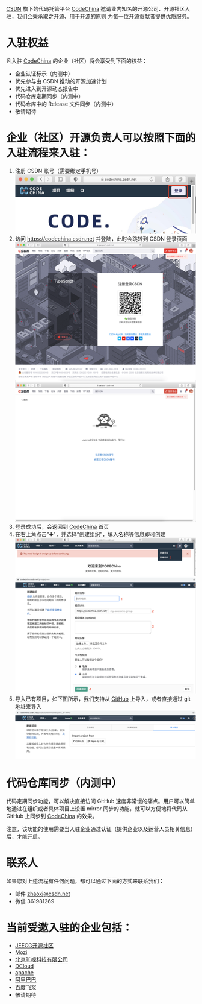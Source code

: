 [CSDN](https://www.csdn.net/) 旗下的代码托管平台 [CodeChina](https://codechina.csdn.net/) 邀请业内知名的开源公司、开源社区入驻，我们会秉承取之开源、用于开源的原则
为每一位开源贡献者提供优质服务。

# 入驻权益
凡入驻 [CodeChina](https://codechina.csdn.net/) 的企业（社区）将会享受到下面的权益：
* 企业认证标示（内测中）
* 优先参与由 CSDN 推动的开源加速计划
* 优先进入到开源动态报告中
* 代码仓库定期同步（内测中）
* 代码仓库中的 Release 文件同步（内测中）
* 敬请期待

# 企业（社区）开源负责人可以按照下面的入驻流程来入驻：
1. 注册 CSDN 账号（需要绑定手机号）
![](img/code-china-1.png)
2. 访问 https://codechina.csdn.net 并登陆，此时会跳转到 CSDN 登录页面
![](img/code-china-2.png)
![](img/code-china-3.png)
3. 登录成功后，会返回到 [CodeChina](https://codechina.csdn.net/) 首页
4. 在右上角点击"➕"，并选择“创建组织”，填入名称等信息即可创建
![](img/code-china-4.png)
![](img/code-china-5.png)
5. 导入已有项目，如下图所示，我们支持从 [GitHub](https://github.com/) 上导入，或者直接通过 git 地址来导入
![](img/code-china-6.png)

# 代码仓库同步（内测中）
代码定期同步功能，可以解决直接访问 GitHub 速度非常慢的痛点。用户可以简单地通过在组织或者具体项目上设置 mirror 同步的功能，就可以方便地将代码从 GitHub 上同步到 [CodeChina](https://codechina.csdn.net/) 的效果。

注意，该功能的使用需要当入驻企业通过认证（提供企业以及运营人员相关信息）后，才能开启。

# 联系人
如果您对上述流程有任何问题，都可以通过下面的方式来联系我们：
* 邮件 zhaoxj@csdn.net
* 微信 361981269

# 当前受邀入驻的企业包括：
* [JEECG开源社区](https://codechina.csdn.net/jeecg)
* [Mozi](https://codechina.csdn.net/mozi)
* [北京旷视科技有限公司](https://codechina.csdn.net/megvii)
* [DCloud](https://codechina.csdn.net/dcloud/uni-app)
* [apache](https://codechina.csdn.net/apache/)
* [阿里巴巴](https://codechina.csdn.net/openanolis)
* [百度飞浆](https://codechina.csdn.net/paddlepaddle)
* 敬请期待
